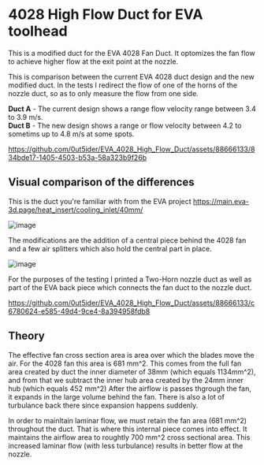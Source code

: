 # 4028 High Flow Duct for EVA toolhead

This is a modified duct for the EVA 4028 Fan Duct.
It optomizes the fan flow to achieve higher flow at the exit point at the nozzle.

This is comparison between the current EVA 4028 duct design and the new modified duct.
In the tests I redirect the flow of one of the horns of the nozzle duct, so as to only measure the flow from one side.

**Duct A** - The current design shows a range flow velocity range between 3.4 to 3.9 m/s.   
**Duct B** - The new design shows a range or flow velocity between 4.2 to sometims up to 4.8 m/s at some spots.

https://github.com/0ut5ider/EVA_4028_High_Flow_Duct/assets/88666133/834bde17-1405-4503-b53a-58a323b9f26b

## Visual comparison of the differences

This is the duct you're familiar with from the EVA project
https://main.eva-3d.page/heat_insert/cooling_inlet/40mm/

![image](https://github.com/0ut5ider/EVA_4028_High_Flow_Duct/assets/88666133/cf9946fe-da1c-4520-a527-a8cef17b9a9a)

The modifications are the addition of a central piece behind the 4028 fan and a few air splitters which also hold the central part in place. 

![image](https://github.com/0ut5ider/EVA_4028_High_Flow_Duct/assets/88666133/8c99bcb2-5731-486d-a148-b0581aac280b)

For the purposes of the testing I printed a Two-Horn nozzle duct as well as part of the EVA back piece which connects the fan duct to the nozzle duct.

https://github.com/0ut5ider/EVA_4028_High_Flow_Duct/assets/88666133/c6780624-e585-49d4-9ce4-8a394958fdb8

## Theory

The effective fan cross section area is area over which the blades move the air. For the 4028 fan this area is 681 mm^2.
This comes from the full fan area created by duct the inner diameter of 38mm (which equals 1134mm^2), and from that we subtract the inner hub area created by the 24mm inner hub (which equals 452 mm^2)
After the airflow is passes thgrough the fan, it expands in the large volume behind the fan. There is also a lot of turbulance back there since expansion happens suddenly. 

In order to mainltain laminar flow, we must retain the fan area (681 mm^2) throughout the duct. That is where this internal piece comes into effect. It maintains the airflow area to roughtly 700 mm^2 cross sectional area.
This increased laminar flow (with less turbulance) results in better flow at the nozzle.
